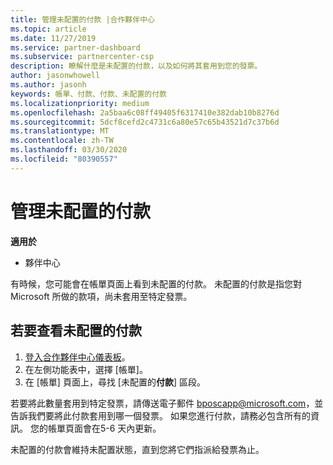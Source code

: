```yaml
---
title: 管理未配置的付款 |合作夥伴中心
ms.topic: article
ms.date: 11/27/2019
ms.service: partner-dashboard
ms.subservice: partnercenter-csp
description: 瞭解什麼是未配置的付款，以及如何將其套用到您的發票。
author: jasonwhowell
ms.author: jasonh
keywords: 帳單、付款、付款、未配置的付款
ms.localizationpriority: medium
ms.openlocfilehash: 2a5baa6c08ff49405f6317410e382dab10b8276d
ms.sourcegitcommit: 5dcf8cefd2c4731c6a80e57c65b43521d7c37b6d
ms.translationtype: MT
ms.contentlocale: zh-TW
ms.lasthandoff: 03/30/2020
ms.locfileid: "80390557"
---
```

# <a name="manage-unallocated-payments"></a>管理未配置的付款

**適用於**

- 夥伴中心

有時候，您可能會在帳單頁面上看到未配置的付款。 未配置的付款是指您對 Microsoft 所做的款項，尚未套用至特定發票。

## <a name="to-view-your-unallocated-payments"></a>若要查看未配置的付款

1.  [登入合作夥伴中心儀表板](https://partner.microsoft.com/en-us/dashboard/home)。
2.  在左側功能表中，選擇 [帳單]。
3.  在 [帳單] 頁面上，尋找 [未配置的**付款**] 區段。 

若要將此數量套用到特定發票，請傳送電子郵件 bposcapp@microsoft.com，並告訴我們要將此付款套用到哪一個發票。 如果您進行付款，請務必包含所有的資訊。 您的帳單頁面會在5-6 天內更新。 

未配置的付款會維持未配置狀態，直到您將它們指派給發票為止。 
